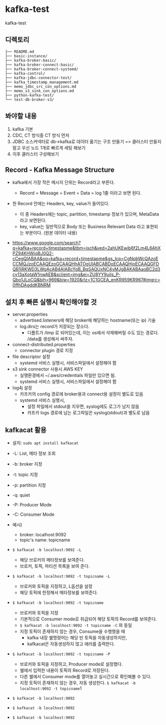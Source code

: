 # kafka-test
kafka-test

## 디렉토리
```
├── README.md
├── basic-instance/
├── kafka-broker-basic/
├── kafka-broker-connect-basic/
├── kafka-broker-connect-systemd/
├── kafka-control/
├── kafka-jdbc-connector-test/
├── kafka_timestamp_management.md
├── memo_jdbc_src_con_options.md
├── memo_s3_sink_con_options.md
├── python-kafka-test/
└── test-db-broker-s3/
```

## 봐야할 내용
1. kafka 기본
2. CDC, CT 방식중 CT 방식 먼저
3. JDBC 소스커넥터로 db->kafka로 데이터 옮기는 구조 만들기
=> 클러스터 만들지말고 우선 노드 1개로 빠르게 세팅 해보기
4. 이후 클러스터 구성해보기

## Record - Kafka Message Structure
- kafka에서 가장 작은 메시지 단위는 Record라고 부른다.
	- Record = Message = Event = Data = log 1줄 이라고 보면 된다.
- 한 Record 안에는 Headers, key, value가 들어있다.
	- 이 중 Headers에는 topic, partition, timestamp 정보가 있으며, MetaData라고 보면된다.
	- key, value는 일반적으로 Body 또는 Business Relevant Data 라고 표현되는 부분이다. (원본 데이터 내용)

- https://www.google.com/search?q=kafka+record+timestapme&tbm=isch&ved=2ahUKEwib6f2Lm4L6AhXPZ94KHWiqBJ0Q2-cCegQIABAA&oq=kafka+record+timestapme&gs_lcp=CgNpbWcQAzoECCMQJzoECAAQEzoGCAAQHhATOgUIABCABDoECAAQHjoECAAQGFDQB1iRKWD3LWgAcAB4AIABcYgB_BqSAQUxNC4yMJgBAKABAaoBC2d3cy13aXotaW1nwAEB&sclient=img&ei=ZU8YY9uiIs_P-Qbo1JLoCQ&bih=969&biw=1920&rlz=1C1GCEA_enKR959KR967#imgrc=0ffhDAgddKBNRM


## 설치 후 빠른 실행시 확인해야할 것
- server.properties
	- advertised.listeners에 해당 broker에 해당하는 hostname(또는 ip) 기술
	- log.dirs는 record가 저장되는 장소다.
		- 디폴트가 /tmp 로 되어있는데, 이는 os에서 삭제해버릴 수도 있는 경로다. /data를 생성해서 써주자.
- connect-distributed.properties
	- connector plugin 경로 지정
- file descriptor 설정
	- systemd 서비스 실행시, 서비스파일에서 설정해야 함
- s3 sink connector 사용시 AWS KEY
	- 실행환경에서 ~/.aws/credentials 파일만 있으면 됨.
	- systemd 서비스 실행시, 서비스파일에서 설정해야 함
- log4j 설정
	- 카프카의 config 경로에 broker용과 connect용 설정이 별도로 있음
	- systemd 서비스 실행시,
		- 설정 파일에서 stdout을 지우면, syslog에도 로그가 남지 않음
		- 카프카 logs 경로에 남는 로그파일은 syslog(stdout)과 별도로 남음

## kafkacat 활용
- 설치: `sudo apt install kafkacat`
- -L: List, 메타 정보 조회
- -b: broker 지정
- -t: topic 지정
- -p: partition 지정
- -q: quiet
- -P: Producer Mode
- -C: Consumer Mode

- 예시)
	- broker: localhost:9092
	- topic's name: topicname
- `$ kafkacat -b localhost:9092 -L`
	- 해당 브로커의 메타정보를 보여준다.
	- 브로커, 토픽, 파티션 목록을 보여 준다.
- `$ kafkacat -b localhost:9092 -t topicname -L`
	- 브로커와 토픽을 지정하고, L옵션을 설정
	- 해당 토픽에 한정해서 메타정보를 보여준다.
- `$ kafkacat -b localhost:9092 -t topicname`
	- 브로커와 토픽을 지정
	- 기본적으로 Consumer mode로 취급되어 해당 토픽의 Record를 보여준다.
	- `$ kafkacat -b localhost:9092 -t topicname -C` 와 동일
	- 지정 토픽이 존재하지 않는 경우, Consume을 수행했을 때
		- kafka 내장 쉘명령어는 해당 빈 토픽을 자동생성하지만,
		- kafkacat은 자동생성하지 않고 에러를 출력한다.
- `$ kafkacat -b localhost:9092 -t topicname -P`
	- 브로커와 토픽을 지정하고, Producer mode로 설정했다.
	- 쉘에서 입력한 내용이 토픽의 Record로 저장된다.
	- 다른 쉘에서 Consumer mode를 열어놓고 실시간으로 확인해볼 수 있다.
	- 지정 토픽이 존재하지 않는 경우, 자동 생성한다.
`$ kafkacat -b localhost:9092 -t topicname`1

- `$ kafkacat -b localhost:9092`
- `$ kafkacat -b localhost:9092`
- `$ kafkacat -b localhost:9092`
